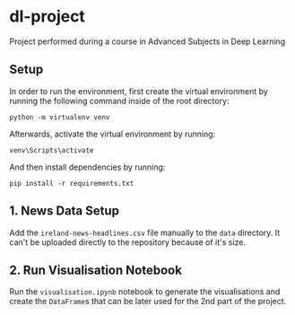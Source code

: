 # dl-project
Project performed during a course in Advanced Subjects in Deep Learning

## Setup

In order to run the environment, first create the virtual environment by running the following command inside of the root directory:

`python -m virtualenv venv`

Afterwards, activate the virtual environment by running:

`venv\Scripts\activate`

And then install dependencies by running:

`pip install -r requirements.txt`

## 1. News Data Setup

Add the `ireland-news-headlines.csv` file manually to the `data` directory. It can't be uploaded directly to the repository because of it's size.

## 2. Run Visualisation Notebook

Run the `visualisation.ipynb` notebook to generate the visualisations and create the `DataFrame`s that can be later used for the 2nd part of the project.